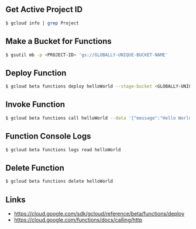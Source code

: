 ## Get Active Project ID

```bash
$ gcloud info | grep Project
```

## Make a Bucket for Functions

```bash
$ gsutil mb -p <PROJECT-ID> 'gs://GLOBALLY-UNIQUE-BUCKET-NAME'
```

## Deploy Function

```bash
$ gcloud beta functions deploy helloWorld --stage-bucket <GLOBALLY-UNIQUE-BUCKET-NAME> --trigger-topic hello_world
```

## Invoke Function

```bash
$ gcloud beta functions call helloWorld --data '{"message":"Hello World!"}'
```

## Function Console Logs

```bash
$ gcloud beta functions logs read helloWorld
```

## Delete Function

```bash
$ gcloud beta functions delete helloWorld
```

## Links

* https://cloud.google.com/sdk/gcloud/reference/beta/functions/deploy
* https://cloud.google.com/functions/docs/calling/http
